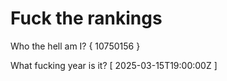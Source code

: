 # Fuck the rankings

Who the hell am I?
{ 10750156 }

What fucking year is it?
[ 2025-03-15T19:00:00Z ]
